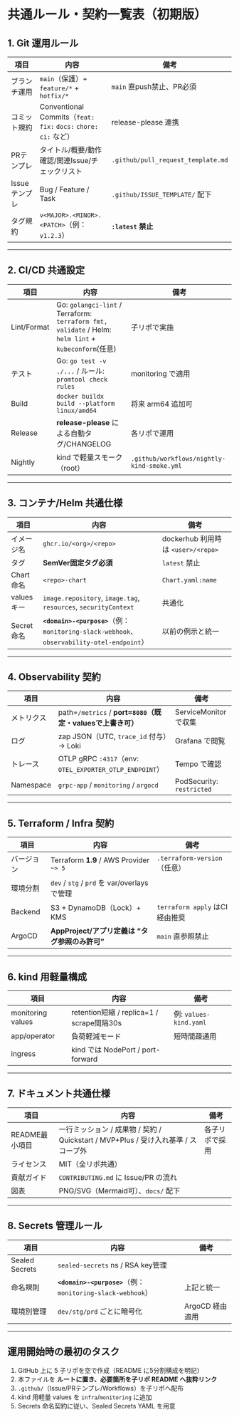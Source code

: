 # 共通ルール・契約一覧表（初期版）

## 1. Git 運用ルール
| 項目 | 内容 | 備考 |
|------|------|------|
| ブランチ運用 | `main`（保護）+ `feature/*` + `hotfix/*` | `main` 直push禁止、PR必須 |
| コミット規約 | Conventional Commits（`feat:` `fix:` `docs:` `chore:` `ci:` など） | release-please 連携 |
| PRテンプレ | タイトル/概要/動作確認/関連Issue/チェックリスト | `.github/pull_request_template.md` |
| Issueテンプレ | Bug / Feature / Task | `.github/ISSUE_TEMPLATE/` 配下 |
| タグ規約 | `v<MAJOR>.<MINOR>.<PATCH>`（例：`v1.2.3`） | **`:latest` 禁止** |

---

## 2. CI/CD 共通設定
| 項目 | 内容 | 備考 |
|------|------|------|
| Lint/Format | Go: `golangci-lint` / Terraform: `terraform fmt, validate` / Helm: `helm lint` + `kubeconform`(任意) | 子リポで実施 |
| テスト | Go: `go test -v ./...` / ルール: `promtool check rules` | monitoring で適用 |
| Build | `docker buildx build --platform linux/amd64` | 将来 arm64 追加可 |
| Release | **release-please** による自動タグ/CHANGELOG | 各リポで運用 |
| Nightly | kind で軽量スモーク（root） | `.github/workflows/nightly-kind-smoke.yml` |

---

## 3. コンテナ/Helm 共通仕様
| 項目 | 内容 | 備考 |
|------|------|------|
| イメージ名 | `ghcr.io/<org>/<repo>` | dockerhub 利用時は `<user>/<repo>` |
| タグ | **SemVer固定タグ必須** | `latest` 禁止 |
| Chart命名 | `<repo>-chart` | `Chart.yaml:name` |
| values キー | `image.repository`, `image.tag`, `resources`, `securityContext` | 共通化 |
| Secret命名 | **`<domain>-<purpose>`**（例：`monitoring-slack-webhook`、`observability-otel-endpoint`） | 以前の例示と統一 |

---

## 4. Observability 契約
| 項目 | 内容 | 備考 |
|------|------|------|
| メトリクス | path=`/metrics` / **port=`8080`（既定・valuesで上書き可）** | ServiceMonitor で収集 |
| ログ | zap JSON（UTC, `trace_id` 付与）→ Loki | Grafana で閲覧 |
| トレース | OTLP gRPC `:4317`（env: `OTEL_EXPORTER_OTLP_ENDPOINT`） | Tempo で確認 |
| Namespace | `grpc-app` / `monitoring` / `argocd` | PodSecurity: `restricted` |

---

## 5. Terraform / Infra 契約
| 項目 | 内容 | 備考 |
|------|------|------|
| バージョン | Terraform **1.9** / AWS Provider `~> 5` | `.terraform-version`（任意） |
| 環境分割 | `dev` / `stg` / `prd` を var/overlays で管理 | |
| Backend | S3 + DynamoDB（Lock）+ KMS | `terraform apply` はCI経由推奨 |
| ArgoCD | **AppProject/アプリ定義は “タグ参照のみ許可”** | `main` 直参照禁止 |

---

## 6. kind 用軽量構成
| 項目 | 内容 | 備考 |
|------|------|------|
| monitoring values | retention短縮 / replica=1 / scrape間隔30s | 例: `values-kind.yaml` |
| app/operator | 負荷軽減モード | 短時間疎通用 |
| ingress | kind では NodePort / port-forward | |

---

## 7. ドキュメント共通仕様
| 項目 | 内容 | 備考 |
|------|------|------|
| README最小項目 | 一行ミッション / 成果物 / 契約 / Quickstart / MVP+Plus / 受け入れ基準 / スコープ外 | 各子リポで採用 |
| ライセンス | MIT（全リポ共通） | |
| 貢献ガイド | `CONTRIBUTING.md` に Issue/PR の流れ | |
| 図表 | PNG/SVG（Mermaid可）、`docs/` 配下 | |

---

## 8. Secrets 管理ルール
| 項目 | 内容 | 備考 |
|------|------|------|
| Sealed Secrets | `sealed-secrets` ns / RSA key管理 | |
| 命名規則 | **`<domain>-<purpose>`**（例：`monitoring-slack-webhook`） | 上記と統一 |
| 環境別管理 | `dev/stg/prd` ごとに暗号化 | ArgoCD 経由適用 |

---

## 運用開始時の最初のタスク
1. GitHub 上に 5 子リポを空で作成（README に5分割構成を明記）
2. 本ファイルを **ルートに置き、必要箇所を子リポ README へ抜粋リンク**
3. `.github/`（Issue/PRテンプレ/Workflows）を子リポへ配布
4. kind 用軽量 values を `infra`/`monitoring` に追加
5. Secrets 命名契約に従い、Sealed Secrets YAML を用意
